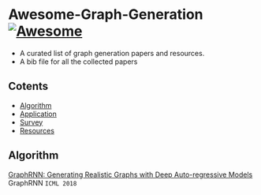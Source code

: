 # Awesome-Graph-Generation [![Awesome](https://cdn.rawgit.com/sindresorhus/awesome/d7305f38d29fed78fa85652e3a63e154dd8e8829/media/badge.svg)](https://github.com/sindresorhus/awesome)
 - A curated list of graph generation papers and resources.
 - A bib file for all the collected papers

## Cotents
- [Algorithm](#Algorithm)
- [Application](#Application)
- [Survey](#Survey)
- [Resources](#Resource)


## Algorithm
[GraphRNN: Generating Realistic Graphs with Deep Auto-regressive Models](http://proceedings.mlr.press/v80/you18a.html) GraphRNN ```ICML 2018```
